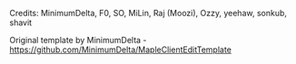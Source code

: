 Credits: MinimumDelta, F0, SO, MiLin, Raj (Moozi), Ozzy, yeehaw, sonkub, shavit

Original template by MinimumDelta -  https://github.com/MinimumDelta/MapleClientEditTemplate
